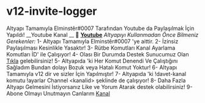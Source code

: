 # v12-invite-logger
Altyapı Tamamıyla Elminstêr#0007 Tarafından Youtube da Paylaşılmak İçin Yapıldı!    __Youtube Kanal __  🔗 **[Youtube](https://youtube.com/channel/UCOdhrwt2fvNDTxyUxC_yxqw)**   *Altyapıyı Kullanmadan Önce Bilmeniz Gerekenler:*  1- Altyapı Tamamıyla Elminstêr#0007 'ye aittir.  2- İzinsiz Paylaşılması Kesinlikle Yasaktır!  3- Rütbe Komutları Kanal Ayarlama Komutları İD' ile Çalışıyor!  4- Olası Bir Durumda Destek Sunucumuz Olan [Tıkla](https://discord.gg/4CjSpF85ca) gelebilirsiniz!  5- Altyapıda 'ki Her Komut Denendi Ve Çalıştığını Sağladım Bundan dolayı Bozuk veya Hatalı Komut Yoktur!  6- Altyapı Tamamıyla v12 dir ve sizler İçin Yapılmıştır!  7- Altyapıda 'ki !davet-kanal komutu !ayarlar Channel &lt;kanalid> şeklinde de çalışıyor!  8- Daha Fazla Altyapı Gelmesini İstiyorsanız Like ve Yorum Atarak destek olabilirsiniz!  9- Abone Olmayı Unutmayın Canlarım [Kanal](https://youtube.com/channel/UCOdhrwt2fvNDTxyUxC_yxqw)
